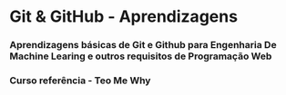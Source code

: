 # Git & GitHub - Aprendizagens

<h3>Aprendizagens básicas de Git e Github para Engenharia De Machine Learing e outros requisitos de Programação Web</h3>

<h3>Curso referência - Teo Me Why</h3>